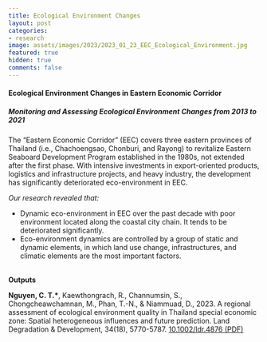 ```yaml
---
title: Ecological Environment Changes 
layout: post
categories:
- research
image: assets/images/2023/2023_01_23_EEC_Ecological_Environment.jpg
featured: true
hidden: true
comments: false
---
```


#### Ecological Environment Changes in Eastern Economic Corridor
##### Monitoring and Assessing Ecological Environment Changes from 2013 to 2021


The “Eastern Economic Corridor” (EEC) covers three eastern provinces of Thailand (i.e., Chachoengsao, Chonburi, and Rayong) to revitalize Eastern Seaboard Development Program established in the 1980s, not extended after the first phase.
With intensive investments in export-oriented products, logistics and infrastructure projects, and heavy industry, the development has significantly deteriorated eco-environment in EEC. 

<i> Our research revealed that: </i>

* Dynamic eco-environment in EEC over the past decade with poor environment located along the coastal city chain. It tends to be deteriorated significantly. 
* Eco-environment dynamics are controlled by a group of static and dynamic elements, in which land use change, infrastructures, and climatic elements are the most important factors. 

<br>
<b> Outputs </b>

<b>Nguyen, C. T.*</b>, Kaewthongrach, R., Channumsin, S., Chongcheawchamnan, M., Phan, T.-N., & Niammuad, D., 2023. A regional assessment of ecological environment quality in Thailand special economic zone: Spatial heterogeneous influences and future prediction. Land Degradation & Development, 34(18), 5770-5787. <a href="https://doi.org/10.1002/ldr.4876"> 10.1002/ldr.4876</a><a href="https://canng.github.io/assets/Article_archive/2023_ldr_4876_ecological_environment_eec.pdf"> (PDF)</a>


